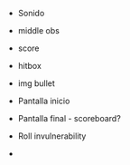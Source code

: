 - Sonido

- middle obs

- score

- hitbox

- img bullet

- Pantalla inicio

- Pantalla final - scoreboard?

- Roll invulnerability

-
